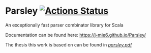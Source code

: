 # Parsley [![Actions Status](https://github.com/j-mie6/parsley/workflows/CI/badge.svg)](https://github.com/j-mie6/parsley/workflows/actions)
An exceptionally fast parser combinator library for Scala

Documentation can be found here: https://j-mie6.github.io/Parsley/

The thesis this work is based on can be found in [*parsley.pdf*](https://github.com/J-mie6/Parsley/blob/master/parsley.pdf)
